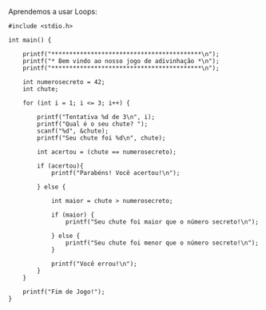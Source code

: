Aprendemos a usar Loops:

    #include <stdio.h>

    int main() {

        printf("******************************************\n");
        printf("* Bem vindo ao nosso jogo de adivinhação *\n");
        printf("******************************************\n");

        int numerosecreto = 42;
        int chute;

        for (int i = 1; i <= 3; i++) {

            printf("Tentativa %d de 3\n", i);
            printf("Qual é o seu chute? ");
            scanf("%d", &chute);
            printf("Seu chute foi %d\n", chute);

            int acertou = (chute == numerosecreto);

            if (acertou){
                printf("Parabéns! Você acertou!\n");

            } else {

                int maior = chute > numerosecreto;

                if (maior) {
                    printf("Seu chute foi maior que o número secreto!\n");

                } else {
                    printf("Seu chute foi menor que o número secreto!\n");
                }

                printf("Você errou!\n");
            }
        }

        printf("Fim de Jogo!");
    }
